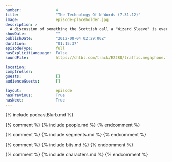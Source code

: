 ```yaml
---
number:               4
title:                "The Technology Of N-Words (7.31.12)"
image:                episode-placeholder.jpg
description: >
  A discussion of something the Scottish call a "Wizard Sleeve" is ever-so-briefly interrupted by racism, robots, and a visit from something Erin McGathy calls a "game corner."
showDate:             ""
publishDate:          "2012-08-04 02:29:00Z"
duration:             "01:15:37"
episodeType:          full
hasExplicitLanguage:  False
soundFile:            https://chtbl.com/track/E2288/traffic.megaphone.fm/STA2303221881.mp3?updated=1555700005

location:             
comptroller:          
guests:               []
audienceGuests:       []

layout:               episode
hasPrevious:          True
hasNext:              True
---
```


{% include podcastBlurb.md %}

{% comment %}
{% include people.md %}
{% endcomment %}

{% comment %}
{% include segments.md %}
{% endcomment %}

{% comment %}
{% include bits.md %}
{% endcomment %}

{% comment %}
{% include characters.md %}
{% endcomment %}
